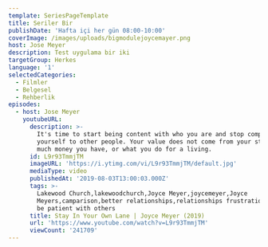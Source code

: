 ```yaml
---
template: SeriesPageTemplate
title: Seriler Bir
publishDate: 'Hafta içi her gün 08:00-10:00'
coverImage: /images/uploads/bigmodulejoycemayer.png
host: Jose Meyer
description: Test uygulama bir iki
targetGroup: Herkes
language: '1'
selectedCategories:
  - Filmler
  - Belgesel
  - Rehberlik
episodes:
  - host: Jose Meyer
    youtubeURL:
      description: >-
        It's time to start being content with who you are and stop comparing
        yourself to other people. Your value does not come from your status, how
        much money you have, or what you do for a living.  
      id: L9r93TmmjTM
      imageURL: 'https://i.ytimg.com/vi/L9r93TmmjTM/default.jpg'
      mediaType: video
      publishedAt: '2019-08-03T13:00:03.000Z'
      tags: >-
        Lakewood Church,lakewoodchurch,Joyce Meyer,joycemeyer,Joyce
        Meyers,camparison,better relationships,relationships frustrations,how to
        be patient with others
      title: Stay In Your Own Lane | Joyce Meyer (2019)
      url: 'https://www.youtube.com/watch?v=L9r93TmmjTM'
      viewCount: '241709'
---
```


